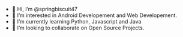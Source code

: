 - 👋 Hi, I’m @springbiscuit47
- 👀 I’m interested in Android Developement and Web Developement.
- 🌱 I’m currently learning Python, Javascript and Java
- 💞️ I’m looking to collaborate on Open Source Projects.

<!---
springbiscuit47/springbiscuit47 is a ✨ special ✨ repository because its `README.md` (this file) appears on your GitHub profile.
You can click the Preview link to take a look at your changes.
--->

